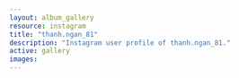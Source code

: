 ```yaml
---
layout: album_gallery
resource: instagram
title: "thanh.ngan_81"
description: "Instagram user profile of thanh.ngan_81."
active: gallery
images:
---
```


